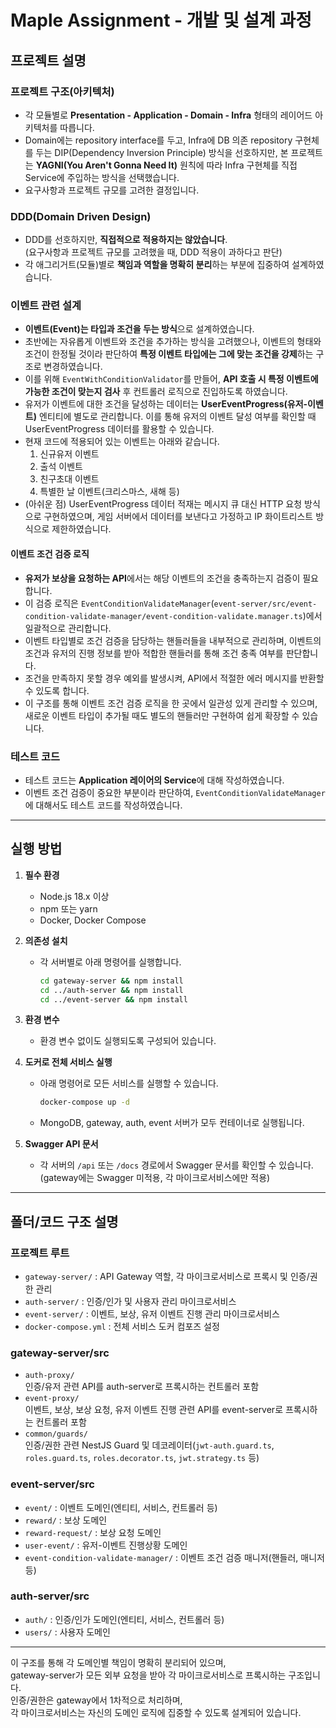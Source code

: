 # Maple Assignment - 개발 및 설계 과정

## 프로젝트 설명

### 프로젝트 구조(아키텍처)

- 각 모듈별로 **Presentation - Application - Domain - Infra** 형태의 레이어드 아키텍처를 따릅니다.
- Domain에는 repository interface를 두고, Infra에 DB 의존 repository 구현체를 두는 DIP(Dependency Inversion Principle) 방식을 선호하지만, 본 프로젝트는 **YAGNI(You Aren't Gonna Need It)** 원칙에 따라 Infra 구현체를 직접 Service에 주입하는 방식을 선택했습니다.
- 요구사항과 프로젝트 규모를 고려한 결정입니다.

### DDD(Domain Driven Design)

- DDD를 선호하지만, **직접적으로 적용하지는 않았습니다**.  
  (요구사항과 프로젝트 규모를 고려했을 때, DDD 적용이 과하다고 판단)
- 각 애그리거트(모듈)별로 **책임과 역할을 명확히 분리**하는 부분에 집중하여 설계하였습니다.

### 이벤트 관련 설계

- **이벤트(Event)는 타입과 조건을 두는 방식**으로 설계하였습니다.
- 초반에는 자유롭게 이벤트와 조건을 추가하는 방식을 고려했으나, 이벤트의 형태와 조건이 한정될 것이라 판단하여 **특정 이벤트 타입에는 그에 맞는 조건을 강제**하는 구조로 변경하였습니다.
- 이를 위해 `EventWithConditionValidator`를 만들어, **API 호출 시 특정 이벤트에 가능한 조건이 맞는지 검사** 후 컨트롤러 로직으로 진입하도록 하였습니다.
- 유저가 이벤트에 대한 조건을 달성하는 데이터는 **UserEventProgress(유저-이벤트)** 엔티티에 별도로 관리합니다. 이를 통해 유저의 이벤트 달성 여부를 확인할 때 UserEventProgress 데이터를 활용할 수 있습니다.
- 현재 코드에 적용되어 있는 이벤트는 아래와 같습니다.
  1. 신규유저 이벤트 
  2. 출석 이벤트
  3. 친구초대 이벤트
  4. 특별한 날 이벤트(크리스마스, 새해 등)
- (아쉬운 점) UserEventProgress 데이터 적재는 메시지 큐 대신 HTTP 요청 방식으로 구현하였으며, 게임 서버에서 데이터를 보낸다고 가정하고 IP 화이트리스트 방식으로 제한하였습니다.

#### 이벤트 조건 검증 로직

- **유저가 보상을 요청하는 API**에서는 해당 이벤트의 조건을 충족하는지 검증이 필요합니다.
- 이 검증 로직은 `EventConditionValidateManager`(`event-server/src/event-condition-validate-manager/event-condition-validate.manager.ts`)에서 일괄적으로 관리합니다.
- 이벤트 타입별로 조건 검증을 담당하는 핸들러들을 내부적으로 관리하며, 이벤트의 조건과 유저의 진행 정보를 받아 적합한 핸들러를 통해 조건 충족 여부를 판단합니다.
- 조건을 만족하지 못할 경우 예외를 발생시켜, API에서 적절한 에러 메시지를 반환할 수 있도록 합니다.
- 이 구조를 통해 이벤트 조건 검증 로직을 한 곳에서 일관성 있게 관리할 수 있으며, 새로운 이벤트 타입이 추가될 때도 별도의 핸들러만 구현하여 쉽게 확장할 수 있습니다.

### 테스트 코드

- 테스트 코드는 **Application 레이어의 Service**에 대해 작성하였습니다.
- 이벤트 조건 검증이 중요한 부분이라 판단하여, `EventConditionValidateManager`에 대해서도 테스트 코드를 작성하였습니다.

---

## 실행 방법

1. **필수 환경**
   - Node.js 18.x 이상
   - npm 또는 yarn
   - Docker, Docker Compose

2. **의존성 설치**
   - 각 서버별로 아래 명령어를 실행합니다.
     ```bash
     cd gateway-server && npm install
     cd ../auth-server && npm install
     cd ../event-server && npm install
     ```

3. **환경 변수**
   - 환경 변수 없이도 실행되도록 구성되어 있습니다.

4. **도커로 전체 서비스 실행**
   - 아래 명령어로 모든 서비스를 실행할 수 있습니다.
     ```bash
     docker-compose up -d
     ```
   - MongoDB, gateway, auth, event 서버가 모두 컨테이너로 실행됩니다.

5. **Swagger API 문서**
   - 각 서버의 `/api` 또는 `/docs` 경로에서 Swagger 문서를 확인할 수 있습니다.  
     (gateway에는 Swagger 미적용, 각 마이크로서비스에만 적용)

---

## 폴더/코드 구조 설명

### 프로젝트 루트

- `gateway-server/` : API Gateway 역할, 각 마이크로서비스로 프록시 및 인증/권한 관리
- `auth-server/` : 인증/인가 및 사용자 관리 마이크로서비스
- `event-server/` : 이벤트, 보상, 유저 이벤트 진행 관리 마이크로서비스
- `docker-compose.yml` : 전체 서비스 도커 컴포즈 설정

### gateway-server/src

- `auth-proxy/`  
  인증/유저 관련 API를 auth-server로 프록시하는 컨트롤러 포함
- `event-proxy/`  
  이벤트, 보상, 보상 요청, 유저 이벤트 진행 관련 API를 event-server로 프록시하는 컨트롤러 포함
- `common/guards/`  
  인증/권한 관련 NestJS Guard 및 데코레이터(`jwt-auth.guard.ts`, `roles.guard.ts`, `roles.decorator.ts`, `jwt.strategy.ts` 등)

### event-server/src

- `event/` : 이벤트 도메인(엔티티, 서비스, 컨트롤러 등)
- `reward/` : 보상 도메인
- `reward-request/` : 보상 요청 도메인
- `user-event/` : 유저-이벤트 진행상황 도메인
- `event-condition-validate-manager/` : 이벤트 조건 검증 매니저(핸들러, 매니저 등)

### auth-server/src

- `auth/` : 인증/인가 도메인(엔티티, 서비스, 컨트롤러 등)
- `users/` : 사용자 도메인

---

이 구조를 통해 각 도메인별 책임이 명확히 분리되어 있으며,  
gateway-server가 모든 외부 요청을 받아 각 마이크로서비스로 프록시하는 구조입니다.  
인증/권한은 gateway에서 1차적으로 처리하며,  
각 마이크로서비스는 자신의 도메인 로직에 집중할 수 있도록 설계되어 있습니다.
